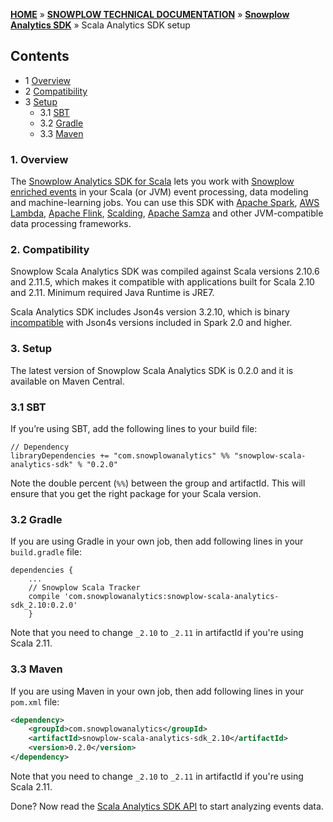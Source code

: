 <a name="top" />

[**HOME**](Home) » [**SNOWPLOW TECHNICAL DOCUMENTATION**](Snowplow-technical-documentation) » [**Snowplow Analytics SDK**](Snowplow-Analytics-SDK) » Scala Analytics SDK setup

## Contents

- 1 [Overview](#overview)  
- 2 [Compatibility](#compatibility)  
- 3 [Setup](#setup)  
  - 3.1 [SBT](#sbt)  
  - 3.2 [Gradle](#gradle)  
  - 3.3 [Maven](#maven)  


<a name="overview" />

### 1. Overview

The [Snowplow Analytics SDK for Scala][repo] lets you work with [Snowplow enriched events](canonical-event-model) in your Scala (or JVM) event processing, data modeling and machine-learning jobs. 
You can use this SDK with [Apache Spark](http://spark.apache.org/), [AWS Lambda](https://aws.amazon.com/lambda/), [Apache Flink](https://flink.apache.org/), 
[Scalding](https://github.com/twitter/scalding), [Apache Samza](http://samza.apache.org/) and other JVM-compatible data processing frameworks.


<a name="compatibility" />

### 2. Compatibility

Snowplow Scala Analytics SDK was compiled against Scala versions 2.10.6 and 2.11.5, which makes it compatible with applications built for Scala 2.10 and 2.11.
Minimum required Java Runtime is JRE7.

Scala Analytics SDK includes Json4s version 3.2.10, which is binary [incompatible][json4s-binary-compat] with Json4s versions included in Spark 2.0 and higher.


<a name="setup" />

### 3. Setup

The latest version of Snowplow Scala Analytics SDK is 0.2.0 and it is available on Maven Central.


<a name="sbt" />

### 3.1 SBT

If you’re using SBT, add the following lines to your build file:

```
// Dependency
libraryDependencies += "com.snowplowanalytics" %% "snowplow-scala-analytics-sdk" % "0.2.0"
```

Note the double percent (`%%`) between the group and artifactId. This will ensure that you get the right package for your Scala version.

<a name="gradle" />

### 3.2 Gradle

If you are using Gradle in your own job, then add following lines in your `build.gradle` file:

```
dependencies {
    ...
    // Snowplow Scala Tracker
    compile 'com.snowplowanalytics:snowplow-scala-analytics-sdk_2.10:0.2.0'
    }
```

Note that you need to change `_2.10` to `_2.11` in artifactId if you're using Scala 2.11.

<a name="maven" />

### 3.3 Maven

If you are using Maven in your own job, then add following lines in your `pom.xml` file:

```xml
<dependency>
    <groupId>com.snowplowanalytics</groupId>
    <artifactId>snowplow-scala-analytics-sdk_2.10</artifactId>
    <version>0.2.0</version>
</dependency>
```

Note that you need to change `_2.10` to `_2.11` in artifactId if you're using Scala 2.11.

Done? Now read the [Scala Analytics SDK API](Scala-Analytics-SDK) to start analyzing events data.


[repo]: https://github.com/snowplow/snowplow-scala-analytics-sdk

[json4s-binary-compat]: https://github.com/json4s/json4s/issues/212
